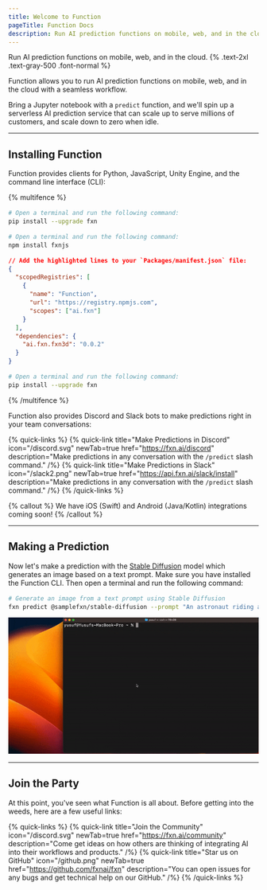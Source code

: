 ```yaml
---
title: Welcome to Function
pageTitle: Function Docs
description: Run AI prediction functions on mobile, web, and in the cloud.
---
```


Run AI prediction functions on mobile, web, and in the cloud. {% .text-2xl .text-gray-500 .font-normal %}

Function allows you to run AI prediction functions on mobile, web, and in the cloud with a seamless workflow.

Bring a Jupyter notebook with a `predict` function, and we'll spin up a serverless AI prediction service that can scale up to serve millions of customers, and scale down to zero when idle.

___

## Installing Function
Function provides clients for Python, JavaScript, Unity Engine, and the command line interface (CLI):

{% multifence %}

```bash {% framework="python" %}
# Open a terminal and run the following command:
pip install --upgrade fxn
```

```bash {% framework="javascript" %}
# Open a terminal and run the following command:
npm install fxnjs
```

```json {% framework="unity" highlight=["3..9", 11] %}
// Add the highlighted lines to your `Packages/manifest.json` file:
{
  "scopedRegistries": [
    {
      "name": "Function",
      "url": "https://registry.npmjs.com",
      "scopes": ["ai.fxn"]
    }
  ],
  "dependencies": {
    "ai.fxn.fxn3d": "0.0.2"
  }
}
```

```bash {% framework="cli" %}
# Open a terminal and run the following command:
pip install --upgrade fxn
```

{% /multifence %}

Function also provides Discord and Slack bots to make predictions right in your team conversations:

{% quick-links %}
{% quick-link title="Make Predictions in Discord" icon="/discord.svg" newTab=true href="https://fxn.ai/discord" description="Make predictions in any conversation with the `/predict` slash command." /%}
{% quick-link title="Make Predictions in Slack" icon="/slack2.png" newTab=true href="https://api.fxn.ai/slack/install" description="Make predictions in any conversation with the `/predict` slash command." /%}
{% /quick-links %}

{% callout %} We have iOS (Swift) and Android (Java/Kotlin) integrations coming soon! {% /callout %}

---

## Making a Prediction
Now let's make a prediction with the [Stable Diffusion](https://fxn.ai/@samplefxn/stable-diffusion) model which generates an image based on a text prompt. Make sure you have installed the Function CLI. Then open a terminal and run the following command:
```bash
# Generate an image from a text prompt using Stable Diffusion
fxn predict @samplefxn/stable-diffusion --prompt "An astronaut riding a horse on mars"
```

![predict](https://raw.githubusercontent.com/fxnai/.github/main/predict.gif)

___

## Join the Party
At this point, you've seen what Function is all about. Before getting into the weeds, here are a few useful links:

{% quick-links %}
{% quick-link title="Join the Community" icon="/discord.svg" newTab=true href="https://fxn.ai/community" description="Come get ideas on how others are thinking of integrating AI into their workflows and products." /%}
{% quick-link title="Star us on GitHub" icon="/github.png" newTab=true href="https://github.com/fxnai/fxn" description="You can open issues for any bugs and get technical help on our GitHub." /%}
{% /quick-links %}